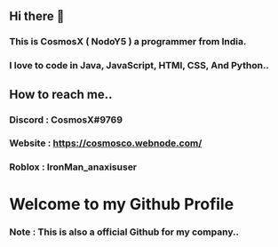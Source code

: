 ## Hi there 👋

### This is CosmosX ( NodoY5 ) a programmer from India.
### I love to code in Java, JavaScript, HTMl, CSS, And Python..

## How to reach me..

### Discord : CosmosX#9769
### Website : https://cosmosco.webnode.com/
### Roblox  : IronMan_anaxisuser

# Welcome to my Github Profile
### Note : This is also a official Github for my company..
